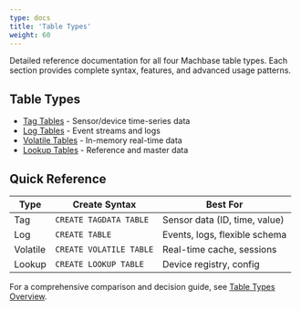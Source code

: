 ```yaml
---
type: docs
title: 'Table Types'
weight: 60
---
```


Detailed reference documentation for all four Machbase table types. Each section provides complete syntax, features, and advanced usage patterns.

## Table Types

- [Tag Tables](./tag-tables/) - Sensor/device time-series data
- [Log Tables](./log-tables/) - Event streams and logs
- [Volatile Tables](./volatile-tables/) - In-memory real-time data
- [Lookup Tables](./lookup-tables/) - Reference and master data

## Quick Reference

| Type | Create Syntax | Best For |
|------|--------------|----------|
| Tag | `CREATE TAGDATA TABLE` | Sensor data (ID, time, value) |
| Log | `CREATE TABLE` | Events, logs, flexible schema |
| Volatile | `CREATE VOLATILE TABLE` | Real-time cache, sessions |
| Lookup | `CREATE LOOKUP TABLE` | Device registry, config |

For a comprehensive comparison and decision guide, see [Table Types Overview](../core-concepts/table-types-overview/).
